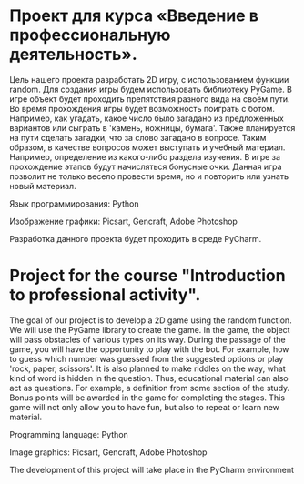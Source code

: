 # Проект для курса «Введение в профессиональную деятельность».

Цель нашего проекта разработать 2D игру, c использованием функции random. Для создания игры будем использовать библиотеку PyGame. В игре объект будет проходить препятствия разного вида на своём пути. Во время прохождения игры будет возможность поиграть с ботом. Например, как угадать, какое число было загадано из предложенных вариантов или сыграть в 'камень, ножницы, бумага'. Также планируется на пути сделать загадки, что за слово загадано в вопросе. Таким образом, в качестве вопросов может выступать и учебный материал. Например, определение из какого-либо раздела изучения. В игре за прохождение этапов будут начисляться бонусные очки. Данная игра позволит не только весело провести время, но и повторить или узнать новый материал. 

 
Язык программирования: Python

 
Изображение графики: Picsart, Gencraft, Adobe Photoshop

 
Разработка данного проекта будет проходить в среде PyCharm.

# Project for the course "Introduction to professional activity".

The goal of our project is to develop a 2D game using the random function. We will use the PyGame library to create the game. In the game, the object will pass obstacles of various types on its way. During the passage of the game, you will have the opportunity to play with the bot. For example, how to guess which number was guessed from the suggested options or play 'rock, paper, scissors'. It is also planned to make riddles on the way, what kind of word is hidden in the question. Thus, educational material can also act as questions. For example, a definition from some section of the study. Bonus points will be awarded in the game for completing the stages. This game will not only allow you to have fun, but also to repeat or learn new material. 

 
Programming language: Python

 
Image graphics: Picsart, Gencraft, Adobe Photoshop

 
The development of this project will take place in the PyCharm environment
